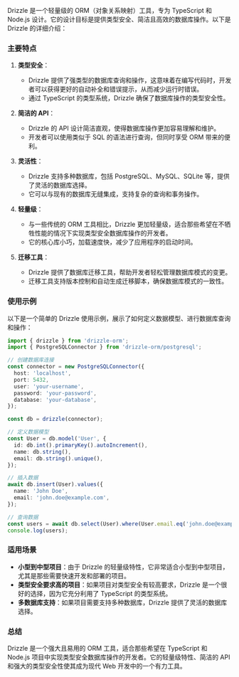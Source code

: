 Drizzle 是一个轻量级的 ORM（对象关系映射）工具，专为 TypeScript 和 Node.js 设计。它的设计目标是提供类型安全、简洁且高效的数据库操作。以下是 Drizzle 的详细介绍：

### 主要特点

1. **类型安全**：
   - Drizzle 提供了强类型的数据库查询和操作，这意味着在编写代码时，开发者可以获得更好的自动补全和错误提示，从而减少运行时错误。
   - 通过 TypeScript 的类型系统，Drizzle 确保了数据库操作的类型安全性。

2. **简洁的 API**：
   - Drizzle 的 API 设计简洁直观，使得数据库操作更加容易理解和维护。
   - 开发者可以使用类似于 SQL 的语法进行查询，但同时享受 ORM 带来的便利。

3. **灵活性**：
   - Drizzle 支持多种数据库，包括 PostgreSQL、MySQL、SQLite 等，提供了灵活的数据库选择。
   - 它可以与现有的数据库无缝集成，支持复杂的查询和事务操作。

4. **轻量级**：
   - 与一些传统的 ORM 工具相比，Drizzle 更加轻量级，适合那些希望在不牺牲性能的情况下实现类型安全数据库操作的开发者。
   - 它的核心库小巧，加载速度快，减少了应用程序的启动时间。

5. **迁移工具**：
   - Drizzle 提供了数据库迁移工具，帮助开发者轻松管理数据库模式的变更。
   - 迁移工具支持版本控制和自动生成迁移脚本，确保数据库模式的一致性。

### 使用示例

以下是一个简单的 Drizzle 使用示例，展示了如何定义数据模型、进行数据库查询和操作：

```typescript
import { drizzle } from 'drizzle-orm';
import { PostgreSQLConnector } from 'drizzle-orm/postgresql';

// 创建数据库连接
const connector = new PostgreSQLConnector({
  host: 'localhost',
  port: 5432,
  user: 'your-username',
  password: 'your-password',
  database: 'your-database',
});

const db = drizzle(connector);

// 定义数据模型
const User = db.model('User', {
  id: db.int().primaryKey().autoIncrement(),
  name: db.string(),
  email: db.string().unique(),
});

// 插入数据
await db.insert(User).values({
  name: 'John Doe',
  email: 'john.doe@example.com',
});

// 查询数据
const users = await db.select(User).where(User.email.eq('john.doe@example.com'));
console.log(users);
```

### 适用场景

- **小型到中型项目**：由于 Drizzle 的轻量级特性，它非常适合小型到中型项目，尤其是那些需要快速开发和部署的项目。
- **类型安全要求高的项目**：如果项目对类型安全有较高要求，Drizzle 是一个很好的选择，因为它充分利用了 TypeScript 的类型系统。
- **多数据库支持**：如果项目需要支持多种数据库，Drizzle 提供了灵活的数据库选择。

### 总结

Drizzle 是一个强大且易用的 ORM 工具，适合那些希望在 TypeScript 和 Node.js 项目中实现类型安全数据库操作的开发者。它的轻量级特性、简洁的 API 和强大的类型安全性使其成为现代 Web 开发中的一个有力工具。
